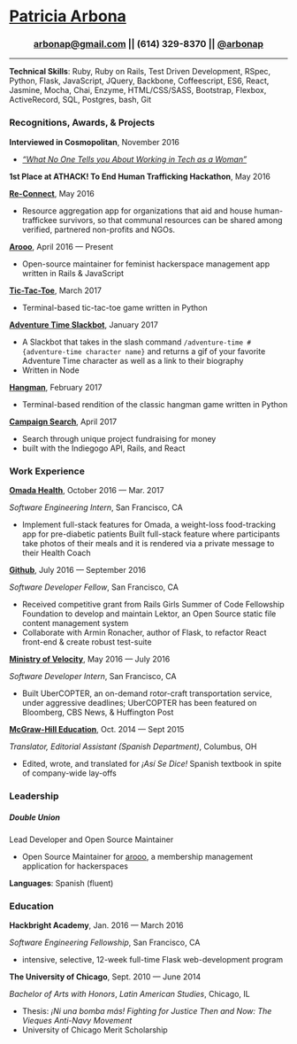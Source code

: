# [Patricia Arbona](www.patriciaarbona.com)
### <center> <arbonap@gmail.com> || (614) 329-8370 || [@arbonap](https://www.github.com/arbonap)

___
**Technical Skills**: Ruby, Ruby on Rails, Test Driven Development, RSpec, Python, Flask, JavaScript, JQuery, Backbone, Coffeescript, ES6, React, Jasmine, Mocha, Chai, Enzyme, HTML/CSS/SASS, Bootstrap, Flexbox, ActiveRecord, SQL, Postgres, bash, Git

###  **Recognitions, Awards, & Projects**

**Interviewed in Cosmopolitan**, November 2016

- [*“What No One Tells you About Working in Tech as a Woman”*](http://www.cosmopolitan.com/career/a8383402/what-its-really-like-to-be-a-woman-in-tech/)

**1st Place at ATHACK! To End Human Trafficking Hackathon**, May 2016

**[Re-Connect](https://github.com/alenakruchkova/Re-connect)**, May 2016

- Resource aggregation app for organizations that aid and house human-traffickee survivors, so that communal resources can be shared among verified, partnered non-profits and NGOs.

**[Arooo](https://github.com/doubleunion/arooo)**, April 2016 — Present
- Open-source maintainer for feminist hackerspace management app written in Rails & JavaScript

**[Tic-Tac-Toe](https://github.com/arbonap/python-tic-tac-toe)**, March 2017
- Terminal-based tic-tac-toe game written in Python

**[Adventure Time Slackbot](www.patriciaarbona.com/adventure-time)**, January 2017
- A Slackbot that takes in the slash command `/adventure-time #{adventure-time character name}` and returns a gif of your favorite Adventure Time character as well as a link to their biography
- Written in Node

**[Hangman](https://github.com/arbonap/hangman)**, February 2017
- Terminal-based rendition of the classic hangman game written in Python

**[Campaign Search](https://obscure-waters-39090.herokuapp.com/)**, April 2017
- Search through unique project fundraising for money
- built with the Indiegogo API, Rails, and React


### **Work Experience**
[**Omada Health**](https://www.omadahealth.com/), October 2016 — Mar. 2017

*Software Engineering Intern*, San Francisco, CA
- Implement full-stack features for Omada, a weight-loss food-tracking app for pre-diabetic patients
Built full-stack feature where participants take photos of their meals and it is rendered via a private message to their Health Coach

[**Github**](https://github.com/), July 2016 — September 2016

*Software Developer Fellow*, San Francisco, CA
- Received competitive grant from Rails Girls Summer of Code Fellowship Foundation to develop and maintain Lektor, an Open Source static file content management system
- Collaborate with Armin Ronacher, author of Flask, to refactor React front-end & create robust test-suite

[**Ministry of Velocity**](https://www.ministryofvelocity.com/), May 2016 — July 2016

*Software Developer Intern*, San Francisco, CA
- Built UberCOPTER, an on-demand rotor-craft transportation service, under aggressive deadlines; UberCOPTER has been featured on Bloomberg, CBS News, & Huffington Post

[**McGraw-Hill Education**](http://www.mheducation.com/), Oct. 2014 — Sept 2015

*Translator, Editorial Assistant (Spanish Department)*, Columbus, OH
- Edited, wrote, and translated for *¡Así Se Dice!* Spanish textbook in spite of company-wide lay-offs

### **Leadership**
##### Double Union
Lead Developer and Open Source Maintainer

- Open Source Maintainer for [arooo](https://github.com/doubleunion/arooo), a membership management application for hackerspaces

**Languages**: Spanish (fluent)

### **Education**
**Hackbright Academy**, Jan. 2016 — March 2016

*Software Engineering Fellowship*, San Francisco, CA
- intensive, selective, 12-week full-time Flask web-development program

**The University of Chicago**, Sept. 2010 — June 2014

*Bachelor of Arts with Honors*, *Latin American Studies*, Chicago, IL
- Thesis: *¡Ni una bomba más! Fighting for Justice Then and Now: The Vieques Anti-Navy Movement*
- University of Chicago Merit Scholarship
